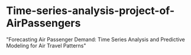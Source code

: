 # Time-series-analysis-project-of-AirPassengers
"Forecasting Air Passenger Demand: Time Series Analysis and Predictive Modeling for Air Travel Patterns"
